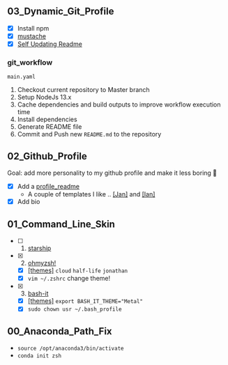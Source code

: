 ## 03_Dynamic_Git_Profile
- [x] Install npm 
- [x] [mustache](https://www.npmjs.com/package/mustache)
- [x] [Self Updating Readme](https://medium.com/swlh/how-to-create-a-self-updating-readme-md-for-your-github-profile-f8b05744ca91)

### git_workflow
`main.yaml`
1. Checkout current repository to Master branch
2. Setup NodeJs 13.x
3. Cache dependencies and build outputs to improve workflow execution time
4. Install dependencies
5. Generate README file
6. Commit and Push new `README.md` to the repository

## 02_Github_Profile
Goal: add more personality to my github profile and make it less boring 🤠
- [x] Add a [profile_readme](https://docs.github.com/en/account-and-profile/setting-up-and-managing-your-github-profile/customizing-your-profile/managing-your-profile-readme)
  - A couple of templates I like .. [[Jan]](https://github.com/jborchma) and [[Ian]](https://github.com/ian-whitestone)
- [x] Add bio

## 01_Command_Line_Skin
- [ ] 1) [starship](https://starship.rs/)
- [x] 2) [ohmyzsh!](https://github.com/ohmyzsh/ohmyzsh)
  - [x] [[themes]](https://github.com/ohmyzsh/ohmyzsh/wiki/Themes) `cloud` `half-life` `jonathan`
  - [x] `vim ~/.zshrc` change theme!
- [x] 3) [bash-it](https://github.com/Bash-it/bash-it)
  - [x] [[themes]](https://bash-it.readthedocs.io/en/latest/themes-list/#list-of-themes) `export BASH_IT_THEME="Metal"`
  - [x] `sudo chown usr ~/.bash_profile`

## 00_Anaconda_Path_Fix
- `source /opt/anaconda3/bin/activate`
- `conda init zsh`
